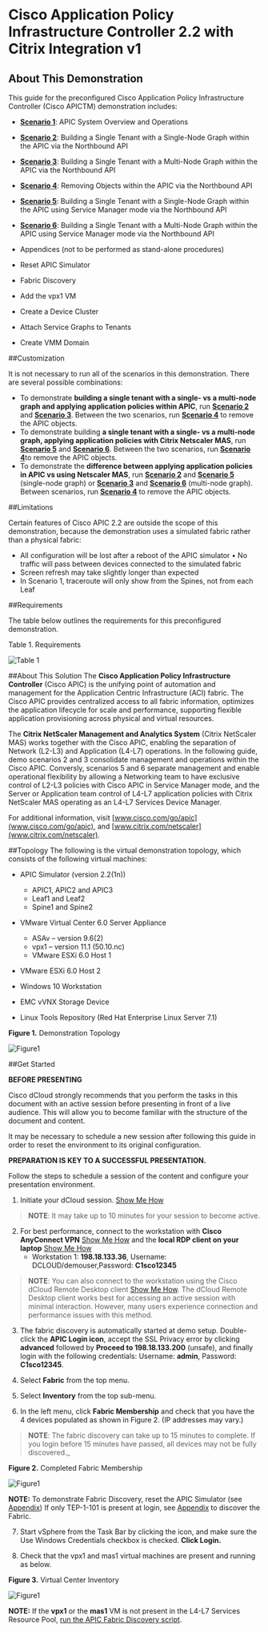 # Cisco Application Policy Infrastructure Controller 2.2 with Citrix Integration v1 #

## About This Demonstration ##

This guide for the preconfigured Cisco Application Policy Infrastructure Controller (Cisco APICTM) demonstration includes:
  * [**Scenario 1**](./Scenario1): APIC System Overview and Operations
  * [**Scenario 2**](./Scenario2): Building a Single Tenant with a Single-Node Graph within the APIC via the Northbound API
  * [**Scenario 3**](./Scenario3): Building a Single Tenant with a Multi-Node Graph within the APIC via the Northbound API
  * [**Scenario 4**](./Scenario4): Removing Objects within the APIC via the Northbound API
  * [**Scenario 5**](./Scenario5): Building a Single Tenant with a Single-Node Graph within the APIC using Service Manager mode via the Northbound API
  * [**Scenario 6**](./Scenario6): Building a Single Tenant with a Multi-Node Graph within the APIC using Service Manager mode via the Northbound API

* Appendices (not to be performed as stand-alone procedures)
 * Reset APIC Simulator
 * Fabric Discovery
 * Add the vpx1 VM
 * Create a Device Cluster
 * Attach Service Graphs to Tenants
 * Create VMM Domain

##Customization
It is not necessary to run all of the scenarios in this demonstration. There are several possible combinations:
* To demonstrate **building a single tenant with a single- vs a multi-node graph and applying application policies within APIC**, run [**Scenario 2**](./Scenario2) and [**Scenario 3**](./Scenario3). Between the two scenarios, run [**Scenario 4**](./Scenario4) to remove the APIC objects.* To demonstrate building **a single tenant with a single- vs a multi-node graph, applying application policies with Citrix Netscaler MAS**, run [**Scenario 5**](./Scenario5) and [**Scenario 6**](./Scenario6). Between the two scenarios, run [**Scenario 4**](./Scenario4)to remove the APIC objects.* To demonstrate the **difference between applying application policies in APIC vs using Netscaler MAS**, run [**Scenario 2**](./Scenario2) and [**Scenario 5**](./Scenario5) (single-node graph) or [**Scenario 3**](./Scenario3) and [**Scenario 6**](./Scenario6) (multi-node graph). Between scenarios, run [**Scenario 4**](./Scenario4) to remove the APIC objects.

##Limitations
Certain features of Cisco APIC 2.2 are outside the scope of this demonstration, because the demonstration uses a simulated fabric rather than a physical fabric:
* All configuration will be lost after a reboot of the APIC simulator• No traffic will pass between devices connected to the simulated fabric* Screen refresh may take slightly longer than expected* In Scenario 1, traceroute will only show from the Spines, not from each Leaf

##Requirements

The table below outlines the requirements for this preconfigured demonstration.
Table 1. Requirements

![Table 1](images/Table1.png)

##About This SolutionThe **Cisco Application Policy Infrastructure Controller** (Cisco APIC) is the unifying point of automation and management for the Application Centric Infrastructure (ACI) fabric. The Cisco APIC provides centralized access to all fabric information, optimizes the application lifecycle for scale and performance, supporting flexible application provisioning across physical and virtual resources.
The **Citrix NetScaler Management and Analytics System** (Citrix NetScaler MAS) works together with the Cisco APIC, enabling the separation of Network (L2-L3) and Application (L4-L7) operations. In the following guide, demo scenarios 2 and 3 consolidate management and operations within the Cisco APIC. Conversly, scenarios 5 and 6 separate management and enable operational flexibility by allowing a Networking team to have exclusive control of L2-L3 policies with Cisco APIC in Service Manager mode, and the Server or Application team control of L4-L7 application policies with Citrix NetScaler MAS operating as an L4-L7 Services Device Manager.For additional information, visit [www.cisco.com/go/apic](www.cisco.com/go/apic), and [www.citrix.com/netscaler](www.citrix.com/netscaler).
##TopologyThe following is the virtual demonstration topology, which consists of the following virtual machines:
* APIC Simulator (version 2.2(1n))
	* APIC1, APIC2 and APIC3
	* Leaf1 and Leaf2
	* Spine1 and Spine2

* VMware Virtual Center 6.0 Server Appliance	* ASAv – version 9.6(2)
	* vpx1 – version 11.1 (50.10.nc)	* VMware ESXi 6.0 Host 1* VMware ESXi 6.0 Host 2* Windows 10 Workstation* EMC vVNX Storage Device
* Linux Tools Repository (Red Hat Enterprise Linux Server 7.1)

**Figure 1.** Demonstration Topology

![Figure1](images/Figure1.png)

##Get Started

**BEFORE PRESENTING**
Cisco dCloud strongly recommends that you perform the tasks in this document with an active session before presenting in front of a live audience. This will allow you to become familiar with the structure of the document and content.
It may be necessary to schedule a new session after following this guide in order to reset the environment to its original configuration.
**PREPARATION IS KEY TO A SUCCESSFUL PRESENTATION.**

Follow the steps to schedule a session of the content and configure your presentation environment.
1. Initiate your dCloud session. [Show Me How](https://dcloud-cms.cisco.com/help/initiate-your-dcloud-session)

>**NOTE**: It may take up to 10 minutes for your session to become active.
2. For best performance, connect to the workstation with **Cisco AnyConnect VPN** [Show Me How](https://dcloud-cms.cisco.com/help/install_anyconnect_pc_mac) and the **local RDP client on your laptop** [Show Me How](https://dcloud-cms.cisco.com/help/local_rdp_mac_windows)	* Workstation 1: **198.18.133.36**, Username: DCLOUD/demouser,Password: **C1sco12345**> **NOTE**: You can also connect to the workstation using the Cisco dCloud Remote Desktop client [Show Me How](https://dcloud-cms.cisco.com/help/access_demo_wkstn). The dCloud Remote Desktop client works best for accessing an active session with minimal interaction. However, many users experience connection and performance issues with this method.
3. The fabric discovery is automatically started at demo setup. Double-click the **APIC Login icon**, accept the SSL Privacy error by clicking **advanced** followed by **Proceed to 198.18.133.200** (unsafe), and finally login with the following credentials: Username: **admin**, Password: **C1sco12345**.

4. Select **Fabric** from the top menu.5. Select **Inventory** from the top sub-menu.6. In the left menu, click **Fabric Membership** and check that you have the 4 devices populated as shown in Figure 2. (IP addresses may vary.)  > **NOTE**: The fabric discovery can take up to 15 minutes to complete. If you login before 15 minutes have passed, all devices may not be fully discovered._

  **Figure 2.** Completed Fabric Membership

  ![Figure1](images/Figure2.png)

  **NOTE:** To demonstrate Fabric Discovery, reset the APIC Simulator (see [Appendix](/Appendix)) If only TEP-1-101 is present at login, see [Appendix](/Appendix) to discover the Fabric.

7. Start vSphere from the Task Bar by clicking the icon, and make sure the Use Windows Credentials checkbox is checked. **Click Login.**

8. Check that the vpx1 and mas1 virtual machines are present and running as below.


**Figure 3.** Virtual Center Inventory

![Figure1](images/Figure3.png)

**NOTE:** If the **vpx1** or the **mas1** VM is not present in the L4-L7 Services Resource Pool, [run the APIC Fabric Discovery script](/Appendix).




